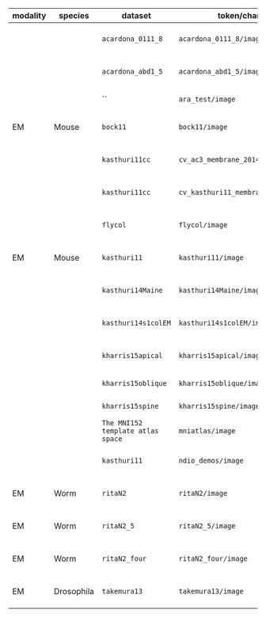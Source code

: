 | modality|species|dataset|token/channel|resolution|image_size|reference |
| -----|-----|-----|-----|-----|-----|----- |
| ||`acardona_0111_8`|`acardona_0111_8/image`||32768 x 32768 x 4840| |
| ||`acardona_abd1_5`|`acardona_abd1_5/image`||24576 x 24576 x 461| |
| ||``|`ara_test/image`||456 x 320 x 528| |
| EM|Mouse|`bock11`|`bock11/image`|4 4 45 nm|135424 x 119808 x 4156|[nature.com/nature/journal/v47...](http://www.nature.com/nature/journal/v471/n7337/full/nature09802.html) |
| ||`kasthuri11cc`|`cv_ac3_membrane_2014/image`||21504 x 26624 x 1850| |
| ||`kasthuri11cc`|`cv_kasthuri11_membrane_2014/image`||21504 x 26624 x 1850| |
| ||`flycol`|`flycol/image`||2000 x 2000 x 6240| |
| EM|Mouse|`kasthuri11`|`kasthuri11/image`|3 3 30 nm|21504 x 26624 x 1850|[sciencedirect.com/science/art...](http://www.sciencedirect.com/science/article/pii/S0092867415008247) |
| ||`kasthuri14Maine`|`kasthuri14Maine/image`||6144 x 6144 x 2042| |
| ||`kasthuri14s1colEM`|`kasthuri14s1colEM/image`||49152 x 32768 x 254| |
| ||`kharris15apical`|`kharris15apical/image`||8192 x 8192 x 194| |
| ||`kharris15oblique`|`kharris15oblique/image`||8192 x 8192 x 91| |
| ||`kharris15spine`|`kharris15spine/image`||9000 x 9000 x 89| |
| ||`The MNI152 template atlas space`|`mniatlas/image`||182 x 218 x 182| |
| ||`kasthuri11`|`ndio_demos/image`||21504 x 26624 x 1850| |
| EM|Worm|`ritaN2`|`ritaN2/image`|? ? 50 nm|13101 x 14378 x 1199|[wormatlas.org/ver1/MoW_built0...](http://www.wormatlas.org/ver1/MoW_built0.92/toc.html) |
| EM|Worm|`ritaN2_5`|`ritaN2_5/image`|? ? 50 nm|37379 x 25986 x 743|[wormatlas.org/ver1/MoW_built0...](http://www.wormatlas.org/ver1/MoW_built0.92/toc.html) |
| EM|Worm|`ritaN2_four`|`ritaN2_four/image`|? ? 50 nm|28381 x 24234 x 322|[wormatlas.org/ver1/MoW_built0...](http://www.wormatlas.org/ver1/MoW_built0.92/toc.html) |
| EM|Drosophila|`takemura13`|`takemura13/image`||12000 x 12000 x 1460|[nature.com/nature/journal/v50...](http://www.nature.com/nature/journal/v500/n7461/full/nature12450.html#/semi-automated-connectome-reconstruction) |
